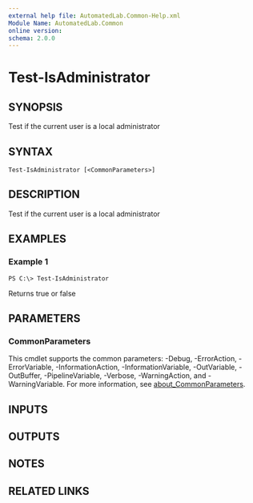 ```yaml
---
external help file: AutomatedLab.Common-Help.xml
Module Name: AutomatedLab.Common
online version:
schema: 2.0.0
---
```


# Test-IsAdministrator

## SYNOPSIS
Test if the current user is a local administrator

## SYNTAX

```
Test-IsAdministrator [<CommonParameters>]
```

## DESCRIPTION
Test if the current user is a local administrator

## EXAMPLES

### Example 1
```
PS C:\> Test-IsAdministrator
```

Returns true or false

## PARAMETERS

### CommonParameters
This cmdlet supports the common parameters: -Debug, -ErrorAction, -ErrorVariable, -InformationAction, -InformationVariable, -OutVariable, -OutBuffer, -PipelineVariable, -Verbose, -WarningAction, and -WarningVariable. For more information, see [about_CommonParameters](http://go.microsoft.com/fwlink/?LinkID=113216).

## INPUTS

## OUTPUTS

## NOTES

## RELATED LINKS
